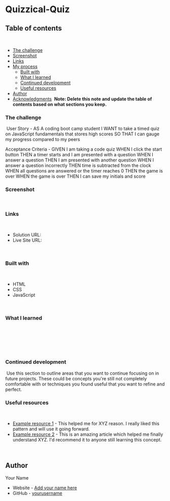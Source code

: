 # Quizzical-Quiz
## Table of contents
​
  - [The challenge](#the-challenge)
  - [Screenshot](#screenshot)
  - [Links](#links)
- [My process](#my-process)
  - [Built with](#built-with)
  - [What I learned](#what-i-learned)
  - [Continued development](#continued-development)
  - [Useful resources](#useful-resources)
- [Author](#author)
- [Acknowledgments](#acknowledgments)
​
**Note: Delete this note and update the table of contents based on what sections you keep.**
​
​
### The challenge
​
User Story - 
AS A coding boot camp student
I WANT to take a timed quiz on JavaScript fundamentals that stores high scores
SO THAT I can gauge my progress compared to my peers

Acceptance Criteria -
 GIVEN I am taking a code quiz
WHEN I click the start button
THEN a timer starts and I am presented with a question
WHEN I answer a question
THEN I am presented with another question
WHEN I answer a question incorrectly
THEN time is subtracted from the clock
WHEN all questions are answered or the timer reaches 0
THEN the game is over
WHEN the game is over
THEN I can save my initials and score
​
### Screenshot

​
### Links
​
- Solution URL: 
- Live Site URL: 

​
### Built with
​
- HTML
- CSS
- JavaScript

​
### What I learned
​

​

​
### Continued development
​
Use this section to outline areas that you want to continue focusing on in future projects. These could be concepts you're still not completely comfortable with or techniques you found useful that you want to refine and perfect.
​
​
### Useful resources
​
- [Example resource 1](https://www.example.com) - This helped me for XYZ reason. I really liked this pattern and will use it going forward.
- [Example resource 2](https://www.example.com) - This is an amazing article which helped me finally understand XYZ. I'd recommend it to anyone still learning this concept.

​
## Author
  Your Name
- Website - [Add your name here](https://www.your-site.com)
- GitHub - [yourusername](https://github.com/yourusername)
​
